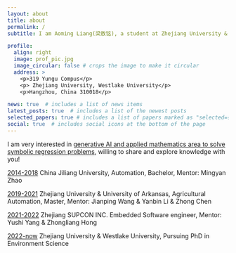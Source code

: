 ```yaml
---
layout: about
title: about
permalink: /
subtitle: I am Aoming Liang(梁敖铭), a student at Zhejiang University & Westlake University. 

profile:
  align: right
  image: prof_pic.jpg
  image_circular: false # crops the image to make it circular
  address: >
    <p>319 Yungu Compus</p>
    <p> Zhejiang University, Westlake University</p>
    <p>Hangzhou, China 310018</p>

news: true  # includes a list of news items
latest_posts: true  # includes a list of the newest posts
selected_papers: true # includes a list of papers marked as "selected={true}"
social: true  # includes social icons at the bottom of the page 
---
```

I am very interested in [generative AI and applied mathematics area to solve symbolic regression problems](https://jpswalsh.github.io/academicons/), willing to share and explore knowledge with you!

[2014-2018](http://fortawesome.github.io/Font-Awesome/) China Jiliang University, Automation, Bachelor, Mentor: Mingyan Zhao

[2019-2021](http://fortawesome.github.io/Font-Awesome/) Zhejiang University & University of Arkansas, Agricultural Automation, Master, Mentor: Jianping Wang & Yanbin Li & Zhong Chen 

[2021-2022](http://fortawesome.github.io/Font-Awesome/) Zhejiang SUPCON INC. Embedded Software engineer, Mentor: Yushi Yang & Zhongliang Hong 

[2022-now](http://fortawesome.github.io/Font-Awesome/) Zhejiang University & Westlake University, Pursuing PhD in Environment Science
